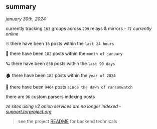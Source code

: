 
## summary
_january 30th, 2024_

currently tracking `163` groups across `299` relays & mirrors - _`71` currently online_

⏲ there have been `16` posts within the `last 24 hours`

🦈 there have been `182` posts within the `month of january`

🪐 there have been `858` posts within the `last 90 days`

🏚 there have been `182` posts within the `year of 2024`

🦕 there have been `9464` posts `since the dawn of ransomwatch`

there are `96` custom parsers indexing posts

_`20` sites using v2 onion services are no longer indexed - [support.torproject.org](https://support.torproject.org/onionservices/v2-deprecation/)_

> see the project [README](https://github.com/joshhighet/ransomwatch#ransomwatch--) for backend technicals
